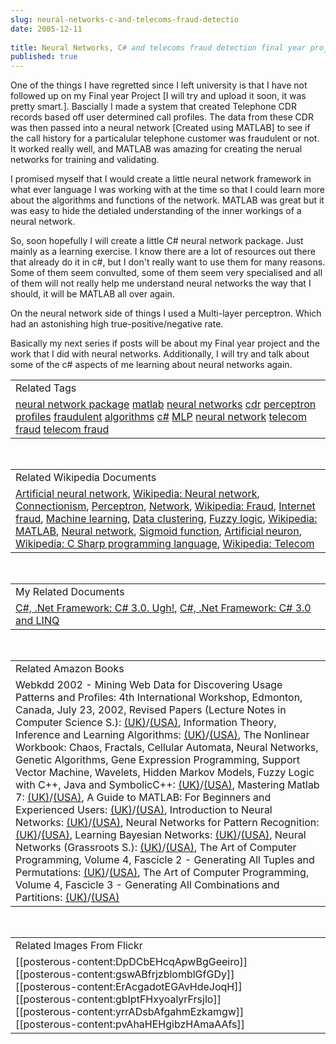 ```yaml
---
slug: neural-networks-c-and-telecoms-fraud-detectio
date: 2005-12-11
 
title: Neural Networks, C# and telecoms fraud detection final year project
published: true
---
```

One of the things I have regretted since I left university is that I have not followed up on my Final year Project [I will try and upload it soon, it was pretty smart.].  Bascially I made a system that created Telephone CDR records based off user determined call profiles.  The data from these CDR was then passed into a neural network [Created using MATLAB] to see if the call history for a particalular telephone customer was fraudulent or not.  It worked really well, and MATLAB was amazing for creating the nerual networks for training and validating.<p />I promised myself that I would create a little neural network framework in what ever language I was working with at the time so that I could learn more about the algorithms and functions of the network.  MATLAB was great but it was easy to hide the detialed understanding of the inner workings of a neural network.<p />So, soon hopefully I will create a little C# neural network package.  Just mainly as a learning exercise.  I know there are a lot of resources out there that already do it in c#, but I don't really want to use them for many reasons.  Some of them seem convulted, some of them seem very specialised and all of them will not really help me understand neural networks the way that I should, it will be MATLAB all over again.<p />On the neural network side of things I used a Multi-layer perceptron.  Which had an astonishing high true-positive/negative rate.<p />Basically my next series if posts will be about my Final year project and the work that I did with neural networks.  Additionally, I will try and talk about some of the c# aspects of me learning about neural networks again.<p /><table class="TechnoratiHead TagHeader">
<tr><td>Related Tags</td></tr>
<tr class="Technorati"><td>
<a href="http://www.kinlan.co.uk/tag/neural%20network%20package" class="Tag" rel="tag">neural network package</a> <a href="http://www.kinlan.co.uk/tag/matlab" class="Tag" rel="tag">matlab</a> <a href="http://www.kinlan.co.uk/tag/neural%20networks" class="Tag" rel="tag">neural networks</a> <a href="http://www.kinlan.co.uk/tag/cdr" class="Tag" rel="tag">cdr</a> <a href="http://www.kinlan.co.uk/tag/perceptron" class="Tag" rel="tag">perceptron</a> <a href="http://www.kinlan.co.uk/tag/profiles" class="Tag" rel="tag">profiles</a> <a href="http://www.kinlan.co.uk/tag/fraudulent" class="Tag" rel="tag">fraudulent</a> <a href="http://www.kinlan.co.uk/tag/algorithms" class="Tag" rel="tag">algorithms</a> <a href="http://www.kinlan.co.uk/tag/c%23" class="Tag" rel="tag">c#</a> <a href="http://www.kinlan.co.uk/tag/MLP" class="Tag" rel="tag">MLP</a> <a href="http://www.kinlan.co.uk/tag/neural%20network" class="Tag" rel="tag">neural network</a> <a href="http://www.kinlan.co.uk/tag/telecom" class="Tag" rel="tag">telecom</a> <a href="http://www.kinlan.co.uk/tag/fraud" class="Tag" rel="tag">fraud</a> <a href="http://www.kinlan.co.uk/tag/telecom%20fraud" class="Tag" rel="tag">telecom fraud</a>
</td></tr>
</table><br /><table class="TechnoratiHead TagHeader">
<tr><td>Related Wikipedia Documents</td></tr>
<tr class="Technorati"><td>
<a href="http://en.wikipedia.org/wiki/Artificial_neural_network" class="Tag" rel="tag">Artificial neural network</a>, <a href="http://en.wikipedia.org/wiki/Neural_network" class="Tag" rel="tag">Wikipedia: Neural network</a>, <a href="http://en.wikipedia.org/wiki/Connectionism" class="Tag" rel="tag">Connectionism</a>, <a href="http://en.wikipedia.org/wiki/Perceptron" class="Tag" rel="tag">Perceptron</a>, <a href="http://en.wikipedia.org/wiki/Network" class="Tag" rel="tag">Network</a>, <a href="http://en.wikipedia.org/wiki/Fraud" class="Tag" rel="tag">Wikipedia: Fraud</a>, <a href="http://en.wikipedia.org/wiki/Internet_fraud" class="Tag" rel="tag">Internet fraud</a>, <a href="http://en.wikipedia.org/wiki/Machine_learning" class="Tag" rel="tag">Machine learning</a>, <a href="http://en.wikipedia.org/wiki/Data_clustering" class="Tag" rel="tag">Data clustering</a>, <a href="http://en.wikipedia.org/wiki/Fuzzy_logic" class="Tag" rel="tag">Fuzzy logic</a>, <a href="http://en.wikipedia.org/wiki/MATLAB" class="Tag" rel="tag">Wikipedia: MATLAB</a>, <a href="http://en.wikipedia.org/wiki/Neural_networks" class="Tag" rel="tag">Neural network</a>, <a href="http://en.wikipedia.org/wiki/Sigmoid_function" class="Tag" rel="tag">Sigmoid function</a>, <a href="http://en.wikipedia.org/wiki/Artificial_neuron" class="Tag" rel="tag">Artificial neuron</a>, <a href="http://en.wikipedia.org/wiki/C_Sharp_programming_language" class="Tag" rel="tag">Wikipedia: C Sharp programming language</a>, <a href="http://en.wikipedia.org/wiki/Telecom" class="Tag" rel="tag">Wikipedia: Telecom</a>
</td></tr>
</table><br /><table class="TechnoratiHead TagHeader">
<tr><td>My Related Documents</td></tr>
<tr class="Technorati"><td>
<a href="http://www.kinlan.co.uk/2005/09/c-30-ugh.html" class="Tag" rel="tag">C#, .Net Framework: C# 3.0. Ugh!</a>, <a href="http://www.kinlan.co.uk/2005/09/c-30-and-linq.html" class="Tag" rel="tag">C#, .Net Framework: C# 3.0 and LINQ</a>
</td></tr>
</table><br /><table class="TechnoratiHead TagHeader">
<tr><td>Related Amazon Books</td></tr>
<tr class="Technorati"><td>Webkdd 2002 - Mining Web Data for Discovering Usage Patterns and Profiles: 4th International Workshop, Edmonton, Canada, July 23, 2002, Revised Papers (Lecture Notes in Computer Science S.): <a href="http://www.amazon.co.uk/exec/obidos/redirect?tag=cnetfra-21&amp;link_code=xm2&amp;camp=2025&amp;creative=165953&amp;path=http://www.amazon.co.uk/gp/redirect.html%253fASIN=3540203044%2526tag=cnetfra-21%2526lcode=xm2%2526cID=2025%2526ccmID=165953%2526location=/o/ASIN/3540203044%25253FSubscriptionId=0CM2PVF6VAHJQKW5G782" class="Tag" rel="tag">(UK)</a>/<a href="http://www.amazon.com/exec/obidos/redirect?tag=cnetfra-20&amp;link_code=xm2&amp;camp=2025&amp;creative=165953&amp;path=http://www.amazon.com/gp/redirect.html%253fASIN=3540203044%2526tag=cnetfra-20%2526lcode=xm2%2526cID=2025%2526ccmID=165953%2526location=/o/ASIN/3540203044%25253FSubscriptionId=0CM2PVF6VAHJQKW5G782" class="Tag" rel="tag">(USA)</a>, Information Theory, Inference and Learning Algorithms: <a href="http://www.amazon.co.uk/exec/obidos/redirect?tag=cnetfra-21&amp;link_code=xm2&amp;camp=2025&amp;creative=165953&amp;path=http://www.amazon.co.uk/gp/redirect.html%253fASIN=0521642981%2526tag=cnetfra-21%2526lcode=xm2%2526cID=2025%2526ccmID=165953%2526location=/o/ASIN/0521642981%25253FSubscriptionId=0CM2PVF6VAHJQKW5G782" class="Tag" rel="tag">(UK)</a>/<a href="http://www.amazon.com/exec/obidos/redirect?tag=cnetfra-20&amp;link_code=xm2&amp;camp=2025&amp;creative=165953&amp;path=http://www.amazon.com/gp/redirect.html%253fASIN=0521642981%2526tag=cnetfra-20%2526lcode=xm2%2526cID=2025%2526ccmID=165953%2526location=/o/ASIN/0521642981%25253FSubscriptionId=0CM2PVF6VAHJQKW5G782" class="Tag" rel="tag">(USA)</a>, The Nonlinear Workbook: Chaos, Fractals, Cellular Automata, Neural Networks, Genetic Algorithms, Gene Expression Programming, Support Vector Machine, Wavelets, Hidden Markov Models, Fuzzy Logic with C++, Java and SymbolicC++: <a href="http://www.amazon.co.uk/exec/obidos/redirect?tag=cnetfra-21&amp;link_code=xm2&amp;camp=2025&amp;creative=165953&amp;path=http://www.amazon.co.uk/gp/redirect.html%253fASIN=9812562915%2526tag=cnetfra-21%2526lcode=xm2%2526cID=2025%2526ccmID=165953%2526location=/o/ASIN/9812562915%25253FSubscriptionId=0CM2PVF6VAHJQKW5G782" class="Tag" rel="tag">(UK)</a>/<a href="http://www.amazon.com/exec/obidos/redirect?tag=cnetfra-20&amp;link_code=xm2&amp;camp=2025&amp;creative=165953&amp;path=http://www.amazon.com/gp/redirect.html%253fASIN=9812562915%2526tag=cnetfra-20%2526lcode=xm2%2526cID=2025%2526ccmID=165953%2526location=/o/ASIN/9812562915%25253FSubscriptionId=0CM2PVF6VAHJQKW5G782" class="Tag" rel="tag">(USA)</a>, Mastering Matlab 7: <a href="http://www.amazon.co.uk/exec/obidos/redirect?tag=cnetfra-21&amp;link_code=xm2&amp;camp=2025&amp;creative=165953&amp;path=http://www.amazon.co.uk/gp/redirect.html%253fASIN=0131857142%2526tag=cnetfra-21%2526lcode=xm2%2526cID=2025%2526ccmID=165953%2526location=/o/ASIN/0131857142%25253FSubscriptionId=0CM2PVF6VAHJQKW5G782" class="Tag" rel="tag">(UK)</a>/<a href="http://www.amazon.com/exec/obidos/redirect?tag=cnetfra-20&amp;link_code=xm2&amp;camp=2025&amp;creative=165953&amp;path=http://www.amazon.com/gp/redirect.html%253fASIN=0131857142%2526tag=cnetfra-20%2526lcode=xm2%2526cID=2025%2526ccmID=165953%2526location=/o/ASIN/0131857142%25253FSubscriptionId=0CM2PVF6VAHJQKW5G782" class="Tag" rel="tag">(USA)</a>, A Guide to MATLAB: For Beginners and Experienced Users: <a href="http://www.amazon.co.uk/exec/obidos/redirect?tag=cnetfra-21&amp;link_code=xm2&amp;camp=2025&amp;creative=165953&amp;path=http://www.amazon.co.uk/gp/redirect.html%253fASIN=052100859X%2526tag=cnetfra-21%2526lcode=xm2%2526cID=2025%2526ccmID=165953%2526location=/o/ASIN/052100859X%25253FSubscriptionId=0CM2PVF6VAHJQKW5G782" class="Tag" rel="tag">(UK)</a>/<a href="http://www.amazon.com/exec/obidos/redirect?tag=cnetfra-20&amp;link_code=xm2&amp;camp=2025&amp;creative=165953&amp;path=http://www.amazon.com/gp/redirect.html%253fASIN=052100859X%2526tag=cnetfra-20%2526lcode=xm2%2526cID=2025%2526ccmID=165953%2526location=/o/ASIN/052100859X%25253FSubscriptionId=0CM2PVF6VAHJQKW5G782" class="Tag" rel="tag">(USA)</a>, Introduction to Neural Networks: <a href="http://www.amazon.co.uk/exec/obidos/redirect?tag=cnetfra-21&amp;link_code=xm2&amp;camp=2025&amp;creative=165953&amp;path=http://www.amazon.co.uk/gp/redirect.html%253fASIN=1857285034%2526tag=cnetfra-21%2526lcode=xm2%2526cID=2025%2526ccmID=165953%2526location=/o/ASIN/1857285034%25253FSubscriptionId=0CM2PVF6VAHJQKW5G782" class="Tag" rel="tag">(UK)</a>/<a href="http://www.amazon.com/exec/obidos/redirect?tag=cnetfra-20&amp;link_code=xm2&amp;camp=2025&amp;creative=165953&amp;path=http://www.amazon.com/gp/redirect.html%253fASIN=1857285034%2526tag=cnetfra-20%2526lcode=xm2%2526cID=2025%2526ccmID=165953%2526location=/o/ASIN/1857285034%25253FSubscriptionId=0CM2PVF6VAHJQKW5G782" class="Tag" rel="tag">(USA)</a>, Neural Networks for Pattern Recognition: <a href="http://www.amazon.co.uk/exec/obidos/redirect?tag=cnetfra-21&amp;link_code=xm2&amp;camp=2025&amp;creative=165953&amp;path=http://www.amazon.co.uk/gp/redirect.html%253fASIN=0198538642%2526tag=cnetfra-21%2526lcode=xm2%2526cID=2025%2526ccmID=165953%2526location=/o/ASIN/0198538642%25253FSubscriptionId=0CM2PVF6VAHJQKW5G782" class="Tag" rel="tag">(UK)</a>/<a href="http://www.amazon.com/exec/obidos/redirect?tag=cnetfra-20&amp;link_code=xm2&amp;camp=2025&amp;creative=165953&amp;path=http://www.amazon.com/gp/redirect.html%253fASIN=0198538642%2526tag=cnetfra-20%2526lcode=xm2%2526cID=2025%2526ccmID=165953%2526location=/o/ASIN/0198538642%25253FSubscriptionId=0CM2PVF6VAHJQKW5G782" class="Tag" rel="tag">(USA)</a>, Learning Bayesian Networks: <a href="http://www.amazon.co.uk/exec/obidos/redirect?tag=cnetfra-21&amp;link_code=xm2&amp;camp=2025&amp;creative=165953&amp;path=http://www.amazon.co.uk/gp/redirect.html%253fASIN=0130125342%2526tag=cnetfra-21%2526lcode=xm2%2526cID=2025%2526ccmID=165953%2526location=/o/ASIN/0130125342%25253FSubscriptionId=0CM2PVF6VAHJQKW5G782" class="Tag" rel="tag">(UK)</a>/<a href="http://www.amazon.com/exec/obidos/redirect?tag=cnetfra-20&amp;link_code=xm2&amp;camp=2025&amp;creative=165953&amp;path=http://www.amazon.com/gp/redirect.html%253fASIN=0130125342%2526tag=cnetfra-20%2526lcode=xm2%2526cID=2025%2526ccmID=165953%2526location=/o/ASIN/0130125342%25253FSubscriptionId=0CM2PVF6VAHJQKW5G782" class="Tag" rel="tag">(USA)</a>, Neural Networks (Grassroots S.): <a href="http://www.amazon.co.uk/exec/obidos/redirect?tag=cnetfra-21&amp;link_code=xm2&amp;camp=2025&amp;creative=165953&amp;path=http://www.amazon.co.uk/gp/redirect.html%253fASIN=033380287X%2526tag=cnetfra-21%2526lcode=xm2%2526cID=2025%2526ccmID=165953%2526location=/o/ASIN/033380287X%25253FSubscriptionId=0CM2PVF6VAHJQKW5G782" class="Tag" rel="tag">(UK)</a>/<a href="http://www.amazon.com/exec/obidos/redirect?tag=cnetfra-20&amp;link_code=xm2&amp;camp=2025&amp;creative=165953&amp;path=http://www.amazon.com/gp/redirect.html%253fASIN=033380287X%2526tag=cnetfra-20%2526lcode=xm2%2526cID=2025%2526ccmID=165953%2526location=/o/ASIN/033380287X%25253FSubscriptionId=0CM2PVF6VAHJQKW5G782" class="Tag" rel="tag">(USA)</a>, The Art of Computer Programming, Volume 4, Fascicle 2 - Generating All Tuples and Permutations: <a href="http://www.amazon.co.uk/exec/obidos/redirect?tag=cnetfra-21&amp;link_code=xm2&amp;camp=2025&amp;creative=165953&amp;path=http://www.amazon.co.uk/gp/redirect.html%253fASIN=0201853930%2526tag=cnetfra-21%2526lcode=xm2%2526cID=2025%2526ccmID=165953%2526location=/o/ASIN/0201853930%25253FSubscriptionId=0CM2PVF6VAHJQKW5G782" class="Tag" rel="tag">(UK)</a>/<a href="http://www.amazon.com/exec/obidos/redirect?tag=cnetfra-20&amp;link_code=xm2&amp;camp=2025&amp;creative=165953&amp;path=http://www.amazon.com/gp/redirect.html%253fASIN=0201853930%2526tag=cnetfra-20%2526lcode=xm2%2526cID=2025%2526ccmID=165953%2526location=/o/ASIN/0201853930%25253FSubscriptionId=0CM2PVF6VAHJQKW5G782" class="Tag" rel="tag">(USA)</a>, The Art of Computer Programming, Volume 4, Fascicle 3 - Generating All Combinations and Partitions: <a href="http://www.amazon.co.uk/exec/obidos/redirect?tag=cnetfra-21&amp;link_code=xm2&amp;camp=2025&amp;creative=165953&amp;path=http://www.amazon.co.uk/gp/redirect.html%253fASIN=0201853949%2526tag=cnetfra-21%2526lcode=xm2%2526cID=2025%2526ccmID=165953%2526location=/o/ASIN/0201853949%25253FSubscriptionId=0CM2PVF6VAHJQKW5G782" class="Tag" rel="tag">(UK)</a>/<a href="http://www.amazon.com/exec/obidos/redirect?tag=cnetfra-20&amp;link_code=xm2&amp;camp=2025&amp;creative=165953&amp;path=http://www.amazon.com/gp/redirect.html%253fASIN=0201853949%2526tag=cnetfra-20%2526lcode=xm2%2526cID=2025%2526ccmID=165953%2526location=/o/ASIN/0201853949%25253FSubscriptionId=0CM2PVF6VAHJQKW5G782" class="Tag" rel="tag">(USA)</a>
</td></tr>
</table><br /><table class="TechnoratiHead TagHeader">
<tr><td>Related Images From Flickr</td></tr>
<tr class="Technorati"><td>
<span style="float: left;">[[posterous-content:DpDCbEHcqApwBgGeeiro]]</span><span style="float: left;">[[posterous-content:gswABfrjzblomblGfGDy]]</span><span style="float: left;">[[posterous-content:ErAcgadotEGAvHdeJoqH]]</span><span style="float: left;">[[posterous-content:gbIptFHxyoalyrFrsjlo]]</span><span style="float: left;">[[posterous-content:yrrADsbAfgahmEzkamgw]]</span><span style="float: left;">[[posterous-content:pvAhaHEHgibzHAmaAAfs]]</span>
</td></tr>
</table>

